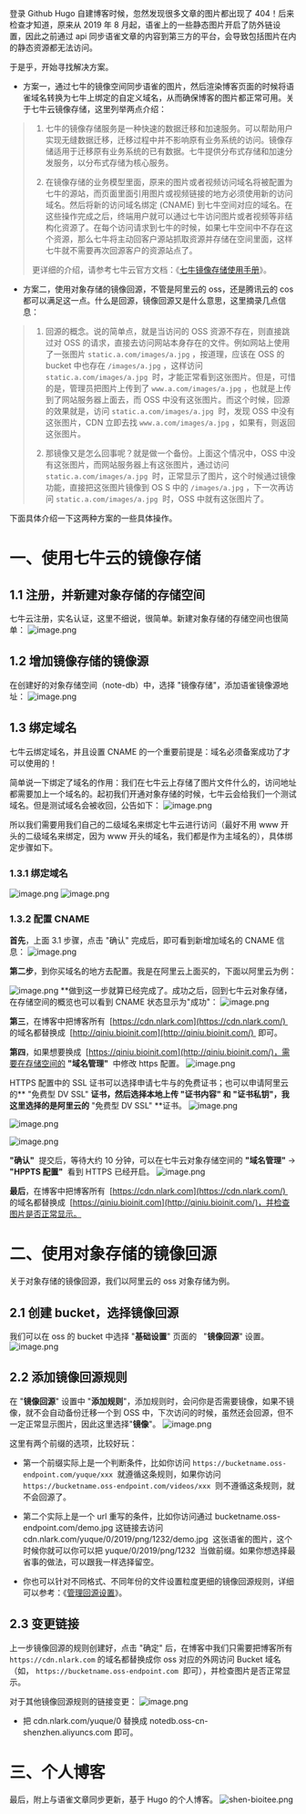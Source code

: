 登录 Github Hugo 自建博客时候，忽然发现很多文章的图片都出现了 404！后来检查才知道，原来从 2019 年 8 月起，语雀上的一些静态图片开启了防外链设置，因此之前通过 api 同步语雀文章的内容到第三方的平台，会导致包括图片在内的静态资源都无法访问。

于是乎，开始寻找解决方案。

- 方案一，通过七牛的镜像空间同步语雀的图片，然后渲染博客页面的时候将语雀域名转换为七牛上绑定的自定义域名，从而确保博客的图片都正常可用。关于七牛云镜像存储，这里列举两点介绍：

> 1. 七牛的镜像存储服务是一种快速的数据迁移和加速服务。可以帮助用户实现无缝数据迁移，迁移过程中并不影响原有业务系统的访问。镜像存储适用于迁移原有业务系统的已有数据。七牛提供分布式存储和加速分发服务，以分布式存储为核心服务。
>
> 2. 在镜像存储的业务模型里面，原来的图片或者视频访问域名将被配置为七牛的源站，而页面里面引用图片或视频链接的地方必须使用新的访问域名。然后将新的访问域名绑定 (CNAME) 到七牛空间对应的域名。在这些操作完成之后，终端用户就可以通过七牛访问图片或者视频等非结构化资源了。在每个访问请求到七牛的时候，如果七牛空间中不存在这个资源，那么七牛将主动回客户源站抓取资源并存储在空间里面，这样七牛就不需要再次回源客户的资源站点了。
>
> 更详细的介绍，请参考七牛云官方文档：《[七牛镜像存储使用手册](https://developer.qiniu.com/kodo/kb/1376/seven-cattle-image-storage-instruction-manuals)》。

- 方案二，使用对象存储的镜像回源，不管是阿里云的 oss，还是腾讯云的 cos 都可以满足这一点。什么是回源，镜像回源又是什么意思，这里摘录几点信息：

> 1. 回源的概念。说的简单点，就是当访问的 OSS 资源不存在，则直接跳过对 OSS 的请求，直接去访问网站本身存在的文件。例如网站上使用了一张图片 `static.a.com/images/a.jpg` ，按道理，应该在 OSS 的 bucket 中也存在 `/images/a.jpg` ，这样访问 `static.a.com/images/a.jpg`  时，才能正常看到这张图片。但是，可惜的是，管理员把图片上传到了 `www.a.com/images/a.jpg` ，也就是上传到了网站服务器上面去，而 OSS 中没有这张图片。而这个时候，回源的效果就是，访问 `static.a.com/images/a.jpg`  时，发现 OSS 中没有这张图片，CDN 立即去找 `www.a.com/images/a.jpg` ，如果有，则返回这张图片。
>
> 2. 那镜像又是怎么回事呢？就是做一个备份。上面这个情况中，OSS 中没有这张图片，而网站服务器上有这张图片，通过访问 `static.a.com/images/a.jpg`  时，正常显示了图片，这个时候通过镜像功能，直接把这张图片镜像到 OS S 中的 `/images/a.jpg` ，下一次再访问 `static.a.com/images/a.jpg`  时，OSS 中就有这张图片了。

下面具体介绍一下这两种方案的一些具体操作。

# 一、使用七牛云的镜像存储

## 1.1 注册，并新建对象存储的存储空间

七牛云注册，实名认证，这里不细说，很简单。新建对象存储的存储空间也很简单：
![image.png](https://shub-1251708715.cos.ap-guangzhou.myqcloud.com/elog-cookbook-img/FhD1lAfu-UV6bpzBTXa7vns2waaO.png)

## 1.2 增加镜像存储的镜像源

在创建好的对象存储空间（note-db）中，选择 "镜像存储"，添加语雀镜像源地址：
![image.png](https://shub-1251708715.cos.ap-guangzhou.myqcloud.com/elog-cookbook-img/FqnSjqQ1h_AGmImexpTVpUuHqrGf.png)

## 1.3 绑定域名

七牛云绑定域名，并且设置 CNAME 的一个重要前提是：域名必须备案成功了才可以使用的！

简单说一下绑定了域名的作用：我们在七牛云上存储了图片文件什么的，访问地址都需要加上一个域名的。起初我们开通对象存储的时候，七牛云会给我们一个测试域名。但是测试域名会被收回，公告如下：
![image.png](https://shub-1251708715.cos.ap-guangzhou.myqcloud.com/elog-cookbook-img/FijLo6r-uVq2ZLTbH_MvILEk3piD.png)

所以我们需要用我们自己的二级域名来绑定七牛云进行访问（最好不用 www 开头的二级域名来绑定，因为 www 开头的域名，我们都是作为主域名的），具体绑定步骤如下。

### 1.3.1 绑定域名

![image.png](https://shub-1251708715.cos.ap-guangzhou.myqcloud.com/elog-cookbook-img/Fjq2sidHfcWc1BP9pZn9EM2jQvq2.png)
![image.png](https://shub-1251708715.cos.ap-guangzhou.myqcloud.com/elog-cookbook-img/Fg2gkw0JFg8QVidXq5rQ7NqVDM7h.png)

### 1.3.2 配置 CNAME

**首先**，上面 3.1 步骤，点击 "确认" 完成后，即可看到新增加域名的 CNAME 信息：
![image.png](https://shub-1251708715.cos.ap-guangzhou.myqcloud.com/elog-cookbook-img/FjBW4--eURX63coCfMwPmOTkE_oR.png)

**第二步**，到你买域名的地方去配置。我是在阿里云上面买的，下面以阿里云为例：

![image.png](https://shub-1251708715.cos.ap-guangzhou.myqcloud.com/elog-cookbook-img/FmVa6wK7g8yWzYayK-NCR1HeFHSQ.png)
\*\*做到这一步就算已经完成了。成功之后，回到七牛云对象存储，在存储空间的概览也可以看到 CNAME 状态显示为"成功"：
![image.png](https://shub-1251708715.cos.ap-guangzhou.myqcloud.com/elog-cookbook-img/FqUy4JQdwDQ1EM_k1dRzGZCTUtVu.png)

**第三**，在博客中把博客所有  [https://cdn.nlark.com](https://cdn.nlark.com/)  的域名都替换成  [http://qiniu.bioinit.com](http://qiniu.bioinit.com/)  即可。

**第四**，如果想要换成  [https://qiniu.bioinit.com](http://qiniu.bioinit.com/)，需要在存储空间的 **"域名管理"**  中修改 https 配置。
![image.png](https://shub-1251708715.cos.ap-guangzhou.myqcloud.com/elog-cookbook-img/FpYa6F1OQtJVZ7_8n4raCIyNU40b.png)

HTTPS 配置中的 SSL 证书可以选择申请七牛与的免费证书；也可以申请阿里云的** "免费型 DV SSL" **证书，然后选择本地上传 **"证书内容"** 和 **"证书私钥"**，我这里选择的是阿里云的** "免费型 DV SSL" **证书。
![image.png](https://shub-1251708715.cos.ap-guangzhou.myqcloud.com/elog-cookbook-img/Fq5JW6xmF4nNAp4LU1HUH3Ymmlar.png)

![image.png](https://shub-1251708715.cos.ap-guangzhou.myqcloud.com/elog-cookbook-img/FkezkzI6uURpQNZfRzZjTtVGWWvz.png)

![image.png](https://shub-1251708715.cos.ap-guangzhou.myqcloud.com/elog-cookbook-img/FgFHSAFRhVRDMysAoCY4vHN1x9Bw.png)

**"确认"**  提交后，等待大约 10 分钟，可以在七牛云对象存储空间的 **"域名管理"** → **"HPPTS 配置"**  看到 HTTPS 已经开启。
![image.png](https://shub-1251708715.cos.ap-guangzhou.myqcloud.com/elog-cookbook-img/Fuv4WG_FNYVPd_ntz4H4xht6NGAa.png)

**最后**，在博客中把博客所有  [https://cdn.nlark.com](https://cdn.nlark.com/)  的域名都替换成  [https://qiniu.bioinit.com](http://qiniu.bioinit.com/)，并检查图片是否正常显示。

# 二、使用对象存储的镜像回源

关于对象存储的镜像回源，我们以阿里云的 oss 对象存储为例。

## 2.1 创建 bucket，选择镜像回源

我们可以在 oss 的 bucket 中选择 "**基础设置**" 页面的   "**镜像回源**" 设置。
![image.png](https://shub-1251708715.cos.ap-guangzhou.myqcloud.com/elog-cookbook-img/Fkuic0mx5CeObKnuCjAaIZC1nh-D.png)

## 2.2 添加镜像回源规则

在 "**镜像回源**" 设置中 "**添加规则**"，添加规则时，会问你是否需要镜像，如果不镜像，就不会自动备份迁移一个到 OSS 中，下次访问的时候，虽然还会回源，但不一定正常显示图片，因此这里选择"**镜像**"。
![image.png](https://shub-1251708715.cos.ap-guangzhou.myqcloud.com/elog-cookbook-img/FoqlqaHkkKXxB0avqMsrInEc_GVM.png)

这里有两个前缀的选项，比较好玩：

- 第一个前缀实际上是一个判断条件，比如你访问 `https://bucketname.oss-endpoint.com/yuque/xxx`  就遵循这条规则，如果你访问 `https://bucketname.oss-endpoint.com/videos/xxx`  则不遵循这条规则，就不会回源了。

- 第二个实际上是一个 url 重写的条件，比如你访问通过 bucketname.oss-endpoint.com/demo.jpg 这链接去访问 cdn.nlark.com/yuque/0/2019/png/1232/demo.jpg  这张语雀的图片，这个时候你就可以你可以把 yuque/0/2019/png/1232  当做前缀。如果你想选择最省事的做法，可以跟我一样选择留空。

- 你也可以针对不同格式、不同年份的文件设置粒度更细的镜像回源规则，详细可以参考：《[管理回源设置](https://help.aliyun.com/document_detail/31865.html)》。

## 2.3 变更链接

上一步镜像回源的规则创建好，点击 "确定" 后，在博客中我们只需要把博客所有 `https://cdn.nlark.com` 的域名都替换成你 oss 对应的外网访问 Bucket 域名（如， `https://bucketname.oss-endpoint.com`  即可），并检查图片是否正常显示。

对于其他镜像回源规则的链接变更：
![image.png](https://shub-1251708715.cos.ap-guangzhou.myqcloud.com/elog-cookbook-img/FhwUMa1xlPdbZ91XKtVQ-hTWQpin.png)

- 把 cdn.nlark.com/yuque/0 替换成 notedb.oss-cn-shenzhen.aliyuncs.com 即可。

# 三、个人博客

最后，附上与语雀文章同步更新，基于 Hugo 的个人博客。
![shen-bioitee.png](https://shub-1251708715.cos.ap-guangzhou.myqcloud.com/elog-cookbook-img/FjMPtnGLbxm5-GoDa34mLICaFti5.png)

